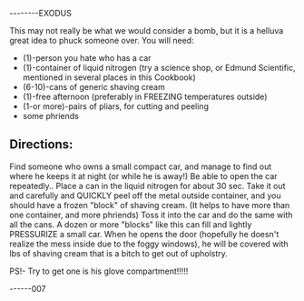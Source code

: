 --------EXODUS


This may not really be what we would consider a bomb, but it is a 
helluva great idea to phuck someone over.  You will need:

* (1)-person you hate who has a car
* (1)-container of liquid nitrogen (try a science shop, or Edmund 
Scientific, mentioned in several places in this Cookbook)
* (6-10)-cans of generic shaving cream
* (1)-free afternoon (preferably in FREEZING temperatures outside)
* (1-or more)-pairs of pliars, for cutting and peeling
* some phriends

## Directions:

Find someone who owns a small compact car, and manage to find out 
where he keeps it at night (or while he is away!) Be able to open 
the car repeatedly.. Place a can in the liquid nitrogen for about 30 
sec.  Take it out and carefully and QUICKLY peel off the metal 
outside container, and you should have a frozen "block" of shaving 
cream.  (It helps to have more than one container, and more phriends)
Toss it into the car and do the same with all the cans.  A dozen or 
more "blocks" like this can fill and lightly PRESSURIZE a small 
car.  When he opens the door (hopefully he doesn't realize the mess 
inside due to the foggy windows), he will be covered with lbs of 
shaving cream that is a bitch to get out of upholstry. 

PS!- Try to get one is his glove compartment!!!!!

------007

